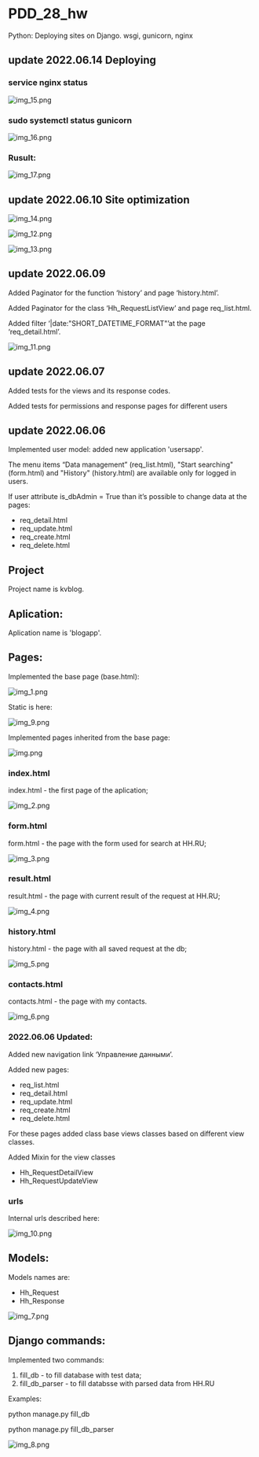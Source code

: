 # PDD_28_hw
Python: Deploying sites on Django. wsgi, gunicorn, nginx
## update 2022.06.14 Deploying
### service nginx status

![img_15.png](img_15.png)

### sudo systemctl status gunicorn
![img_16.png](img_16.png)

### Rusult:

![img_17.png](img_17.png)

## update 2022.06.10 Site optimization

![img_14.png](img_14.png)

![img_12.png](img_12.png)

![img_13.png](img_13.png)

## update 2022.06.09
Added Paginator for the function ‘history’ and page ‘history.html’.

Added Paginator for the class ‘Hh_RequestListView’ and page req_list.html.

Added filter ‘|date:"SHORT_DATETIME_FORMAT"’at the page ‘req_detail.html’.


![img_11.png](img_11.png)

## update 2022.06.07
Added tests for the  views and its response codes.

Added tests for permissions and response pages for different users

## update 2022.06.06
Implemented user model: added new application 'usersapp'.

The menu items “Data management” (req_list.html), "Start searching" (form.html) and "History" (history.html) are available only for logged in users.

If user attribute is_dbAdmin = True than it’s possible to change data at the pages:

* req_detail.html
* req_update.html
* req_create.html
* req_delete.html

## Project
Project name is kvblog.

## Aplication:
Aplication name is 'blogapp'.

## Pages:
Implemented the base page (base.html):

![img_1.png](img_1.png)

Static is here:

![img_9.png](img_9.png)

Implemented pages inherited from the base page:

![img.png](img.png)

### index.html
index.html - the first page of the aplication;

![img_2.png](img_2.png)

### form.html
form.html - the page with the form used for search at HH.RU;

![img_3.png](img_3.png)

### result.html
result.html - the page with current result of the request at HH.RU;

![img_4.png](img_4.png)

### history.html
history.html - the page with all saved request at the db;

![img_5.png](img_5.png)

### contacts.html
contacts.html - the page with my contacts.

![img_6.png](img_6.png)

### 2022.06.06 Updated:
Added new navigation link ‘Управление данными’.

Added new pages:

* req_list.html
* req_detail.html
* req_update.html
* req_create.html
* req_delete.html

For these pages added class base views classes based on different view classes.

Added Mixin for the view classes

* Hh_RequestDetailView
* Hh_RequestUpdateView



### urls
Internal urls described here:

![img_10.png](img_10.png)

## Models:
Models names are:
* Hh_Request
* Hh_Response

![img_7.png](img_7.png)

## Django commands:
Implemented two commands:
1. fill_db - to fill database with test data;
2. fill_db_parser - to fill databsse with parsed data from HH.RU

Examples:

python manage.py fill_db

python manage.py fill_db_parser

![img_8.png](img_8.png)